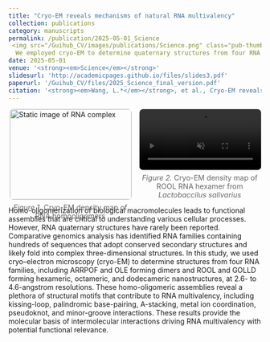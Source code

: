 ```yaml
---
title: "Cryo-EM reveals mechanisms of natural RNA multivalency"
collection: publications
category: manuscripts
permalink: /publication/2025-05-01_Science
 <img src="/Guihub_CV/images/publications/Science.png" class="pub-thumb" alt="Cryo-EM density">
  We employed cryo-EM to determine quaternary structures from four RNA families, including ARRPOF and OLE forming dimers and ROOL and GOLLD forming hexameric, octameric, and dodecameric nanostructures, at 2.6- to 4.6-angstrom resolutions.
date: 2025-05-01
venue: '<strong><em>Science</em></strong>'
slidesurl: 'http://academicpages.github.io/files/slides3.pdf'
paperurl: '/Guihub_CV/files/2025_Science_final_version.pdf'
citation: '<strong><em>Wang, L.*</em></strong>, et al., Cryo-EM reveals mechanisms of natural RNA multivalency. <strong><em>Science</em></strong>. 388, 545-550 (2025). DOI:10.1126/science.adv3451'
---
```


<!-- 两栏图：左图 / 右图，桌面端各占50%，手机端自动堆叠 -->
<style>
  .figure-row {
    display: flex;
    gap: 16px;
    justify-content: center;
    flex-wrap: wrap;
  }
  .figure-row .col {
    flex: 0 0 48%;  /* 每列约一半宽度 */
  }
  .figure-row img,
  .figure-row video {
    width: 100%;
    height: auto;
    border: 1px solid #e5e7eb;
    border-radius: 8px;
  }
  .figcaption {
    font-size: 0.9rem;
    color: #666;
    text-align: center;
    margin-top: 6px;
  }
  @media (max-width: 900px) {
    .figure-row .col {
      flex: 1 1 100%;
    }
  }
</style>

<div class="figure-row">
  <!-- 左边：静态图片 -->
  <div class="col">
    <img src="{{ '/images/publications/oligomers.png' | relative_url }}" alt="Static image of RNA complex">
    <div class="figcaption"><em>Figure 1.</em> Cryo-EM density map of RNA homooligomers</div>
  </div>

  <!-- 右边：MP4 视频 -->
  <div class="col">
    <video autoplay loop muted playsinline>
      <source src="{{ '/images/publications/oligomers.mp4' | relative_url }}" type="video/mp4">
      Your browser does not support the video tag.
    </video>
    <div class="figcaption"><em>Figure 2.</em> Cryo-EM density map of ROOL RNA hexamer from <em>Lactobaccilus salivarius</em> </div>
  </div>
</div>

Homo-oligomerization of biological macromolecules leads to functional assemblies that are critical to understanding various cellular processes. However, RNA quaternary structures have rarely been reported. Comparative genomics analysis has identified RNA families containing hundreds of sequences that adopt conserved secondary structures and likely fold into complex three-dimensional structures. In this study, we used cryo–electron microscopy (cryo-EM) to determine structures from four RNA families, including ARRPOF and OLE forming dimers and ROOL and GOLLD forming hexameric, octameric, and dodecameric nanostructures, at 2.6- to 4.6-angstrom resolutions. These homo-oligomeric assemblies reveal a plethora of structural motifs that contribute to RNA multivalency, including kissing-loop, palindromic base-pairing, A-stacking, metal ion coordination, pseudoknot, and minor-groove interactions. These results provide the molecular basis of intermolecular interactions driving RNA multivalency with potential functional relevance.
